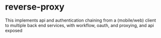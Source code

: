 reverse-proxy
=============

This implements api and authentication chaining from a (mobile/web) client to multiple back end services, with workflow, oauth, and proxying, and api exposed